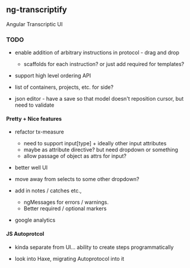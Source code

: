 ## ng-transcriptify

Angular Transcriptic UI

### TODO

- enable addition of arbitrary instructions in protocol - drag and drop
  - scaffolds for each instruction? or just add required for templates?

- support high level ordering API

- list of containers, projects, etc. for side?

- json editor - have a save so that model doesn't reposition cursor, but need to validate

#### Pretty + Nice features

- refactor tx-measure
  - need to support input[type] + ideally other input attributes
  - maybe as attribute directive? but need dropdown or something
  - allow passage of object as attrs for input?

- better well UI

- move away from selects to some other dropdown?

- add in notes / catches etc., 
  - ngMessages for errors / warnings. 
  - Better required / optional markers

- google analytics


#### JS Autoprotcol

- kinda separate from UI... ability to create steps programmatically

- look into Haxe, migrating Autoprotocol into it
